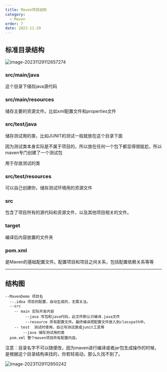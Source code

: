 ```yaml
---
title: Maven项目结构
category:
  - Maven
order: 7
date: 2023-11-29
---
```


<!-- more -->

## 标准目录结构

![image-20231129112657274](https://studyimages.oss-cn-beijing.aliyuncs.com/img/Maven/202311/202311291126517.png)

### src/main/java  

这个目录下储存java源代码

### src/main/resources 

储存主要的资源文件。比如xml配置文件和properties文件

### src/test/java 

储存测试用的类，比如JUNIT的测试一般就放在这个目录下面

因为测试类本身实际是不属于项目的，所以放在任何一个包下都显得很尴尬，所以maven专门创建了一个测试包

用于存放测试的类

### src/test/resources 

可以自己创建你，储存测试环境用的资源文件

### src

包含了项目所有的源代码和资源文件，以及其他项目相关的文件。

### target 

编译后内容放置的文件夹

### pom.xml 

是Maven的基础配置文件。配置项目和项目之间关系，包括配置依赖关系等等

---

## 结构图

```
--MavenDemo 项目名
  --.idea 项目的配置，自动生成的，无需关注。
  --src
    -- main 实际开发内容
         --java 写包和java代码，此文件默认只编译.java文件
         --resource 所有配置文件。最终编译把配置文件放入到classpath中。
    -- test  测试时使用，自己写测试类或junit工具等
        --java 储存测试用的类
  pom.xml 整个maven项目所有配置内容。
```

注意：目录名字不可以随便改，因为maven进行编译或者jar包生成操作的时候，是根据这个目录结构来找的，你若轻易动，那么久找不到了。

![image-20231129112850242](https://studyimages.oss-cn-beijing.aliyuncs.com/img/Maven/202311/202311291128574.png)